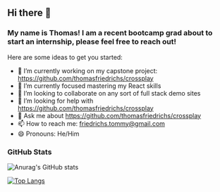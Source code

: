 ## Hi there 👋

### My name is Thomas! I am a recent bootcamp grad about to start an internship, please feel free to reach out!

Here are some ideas to get you started:

- 🔭 I’m currently working on my capstone project: https://github.com/thomasfriedrichs/crossplay
- 🌱 I’m currently focused mastering my React skills
- 👯 I’m looking to collaborate on any sort of full stack demo sites
- 🤔 I’m looking for help with https://github.com/thomasfriedrichs/crossplay
- 💬 Ask me about https://github.com/thomasfriedrichs/crossplay
- 📫 How to reach me: friedrichs.tommy@gmail.com
- 😄 Pronouns: He/Him

### GitHub Stats

![Anurag's GitHub stats](https://github-readme-stats.vercel.app/api?username=thomasfriedrichs&show_icons=true&theme=tokyonight)

[![Top Langs](https://github-readme-stats.vercel.app/api/top-langs/?username=thomasfriedrichs&layout=compact)](https://github.com/anuraghazra/github-readme-stats)


